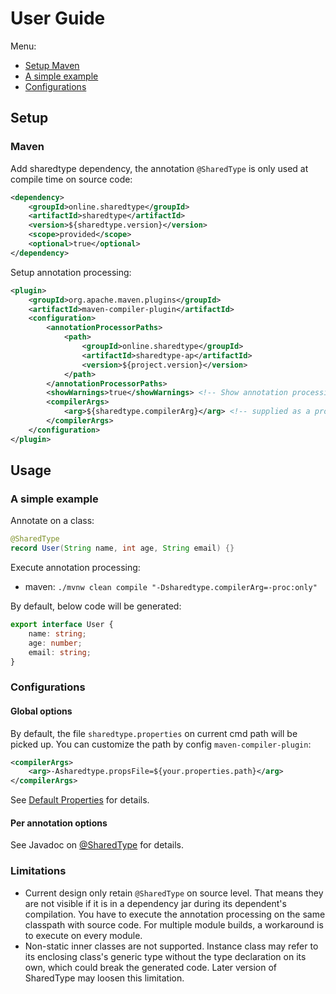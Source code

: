 # User Guide
Menu:
* [Setup Maven](#Maven)
* [A simple example](#A-simple-example)
* [Configurations](#Configurations)

## Setup

### Maven

Add sharedtype dependency, the annotation `@SharedType` is only used at compile time on source code:
```xml
<dependency>
    <groupId>online.sharedtype</groupId>
    <artifactId>sharedtype</artifactId>
    <version>${sharedtype.version}</version>
    <scope>provided</scope>
    <optional>true</optional>
</dependency>
```

Setup annotation processing:
```xml
<plugin>
    <groupId>org.apache.maven.plugins</groupId>
    <artifactId>maven-compiler-plugin</artifactId>
    <configuration>
        <annotationProcessorPaths>
            <path>
                <groupId>online.sharedtype</groupId>
                <artifactId>sharedtype-ap</artifactId>
                <version>${project.version}</version>
            </path>
        </annotationProcessorPaths>
        <showWarnings>true</showWarnings> <!-- Show annotation processing info log  -->
        <compilerArgs>
            <arg>${sharedtype.compilerArg}</arg> <!-- supplied as a property from cmd -->
        </compilerArgs>
    </configuration>
</plugin>
```

## Usage

### A simple example
Annotate on a class:
```java
@SharedType
record User(String name, int age, String email) {}
```

Execute annotation processing:
* maven: `./mvnw clean compile "-Dsharedtype.compilerArg=-proc:only"`

By default, below code will be generated:
```typescript
export interface User {
    name: string;
    age: number;
    email: string;
}
```

### Configurations

#### Global options
By default, the file `sharedtype.properties` on current cmd path will be picked up.
You can customize the path by config `maven-compiler-plugin`:
```xml
<compilerArgs>
    <arg>-Asharedtype.propsFile=${your.properties.path}</arg>
</compilerArgs>
```

See [Default Properties](../processor/src/main/resources/sharedtype-default.properties) for details.

#### Per annotation options
See Javadoc on [@SharedType](../annotation/src/main/java/org/sharedtype/annotation/SharedType.java) for details.

### Limitations
* Current design only retain `@SharedType` on source level. That means they are not visible if it is in a dependency jar during its dependent's compilation.
You have to execute the annotation processing on the same classpath with source code.
For multiple module builds, a workaround is to execute on every module.
* Non-static inner classes are not supported. Instance class may refer to its enclosing class's generic type without the type declaration on its own,
which could break the generated code. Later version of SharedType may loosen this limitation.
